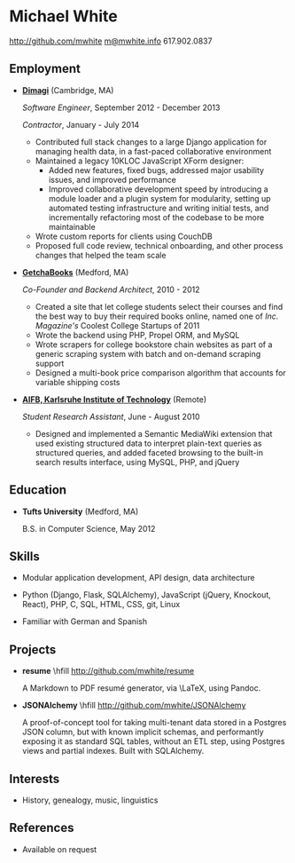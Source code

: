 Michael White
=============

<http://github.com/mwhite>
<m@mwhite.info>
617.902.0837

## Employment

*   **[Dimagi][0]** (Cambridge, MA)

    *Software Engineer*, September 2012 - December 2013
    
    *Contractor*, January - July 2014

    -   Contributed full stack changes to a large Django application for
        managing health data, in a fast-paced collaborative environment
    -   Maintained a legacy 10KLOC JavaScript XForm designer:
        *   Added new features, fixed bugs, addressed major usability issues,
            and improved performance
        *   Improved collaborative development speed by introducing a module
            loader and a plugin system for modularity, setting up automated
            testing infrastructure and writing initial tests, and
            incrementally refactoring most of the codebase to be more
            maintainable
    -   Wrote custom reports for clients using CouchDB
    -   Proposed full code review, technical onboarding, and other process
        changes that helped the team scale

*   **[GetchaBooks][1]** (Medford, MA)

    *Co-Founder and Backend Architect*, 2010 - 2012

    -   Created a site that let college students select their courses and find
        the best way to buy their required books online, named one of *Inc.
        Magazine's* Coolest College Startups of 2011
    -   Wrote the backend using PHP, Propel ORM, and MySQL
    -   Wrote scrapers for college bookstore chain websites as part of a generic
        scraping system with batch and on-demand scraping support
    -   Designed a multi-book price comparison algorithm that
        accounts for variable shipping costs

*   **[AIFB, Karlsruhe Institute of Technology][2]** (Remote)

    *Student Research Assistant*, June - August 2010

    -   Designed and implemented a Semantic MediaWiki extension that used
        existing structured data to interpret plain-text queries as structured
        queries, and added faceted browsing to the built-in search results
        interface, using MySQL, PHP, and jQuery

 [0]: http://www.dimagi.com
 [1]: http://www.getchbooks.com
 [2]: http://www.aifb.kit.edu
 [3]: http://www.mediawiki.org/wiki/Extension:AskQ

## Education

*   **Tufts University** (Medford, MA)

    B.S. in Computer Science, May 2012

## Skills

*   Modular application development, API design, data architecture

*   Python (Django, Flask, SQLAlchemy), JavaScript (jQuery, Knockout, React),
    PHP, C, SQL, HTML, CSS, git, Linux

*   Familiar with German and Spanish

## Projects

<!--
*   **MyGeneWeb** \hfill <http://mygeneweb.com>

    The open source genealogy CGI program GeneWeb, normally configured via CLI
    and text files, wrapped as a web-configurable multi-user site, using nginx,
    Flask, and SQLAlchemy.
-->
*   **resume** \hfill <http://github.com/mwhite/resume>

    A Markdown to PDF resumé generator, via \LaTeX, using Pandoc.

*   **JSONAlchemy** \hfill <http://github.com/mwhite/JSONAlchemy>

    A proof-of-concept tool for taking multi-tenant data stored in a Postgres
    JSON column, but with known implicit schemas, and performantly exposing it
    as standard SQL tables, without an ETL step, using Postgres views and
    partial indexes.  Built with SQLAlchemy.

## Interests

*   History, genealogy, music, linguistics

## References

*   Available on request
